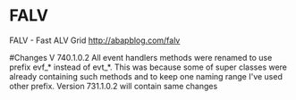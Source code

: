 # FALV
FALV - Fast ALV Grid
http://abapblog.com/falv

#Changes V 740.1.0.2
All event handlers methods were renamed to use prefix evf_* instead of evt_*. This was because some of super classes were already containing such methods and to keep one naming range I've used other prefix. Version 731.1.0.2 will contain same changes
